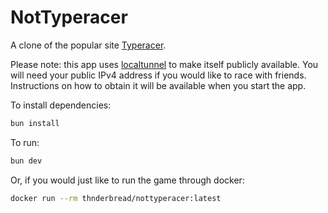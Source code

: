 # NotTyperacer

A clone of the popular site [Typeracer](https://play.typeracer.com/).

Please note: this app uses [localtunnel](https://github.com/localtunnel/localtunnel) to make itself publicly available. You will need your public IPv4 address if you would like to race with friends. Instructions on how to obtain it will be available when you start the app.

To install dependencies:

```bash
bun install
```

To run:

```bash
bun dev
```

Or, if you would just like to run the game through docker:

```bash
docker run --rm thnderbread/nottyperacer:latest
```
